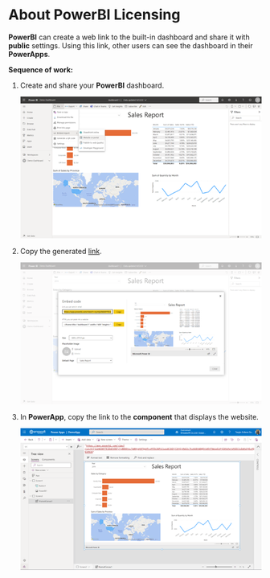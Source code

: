 # About PowerBI Licensing


**PowerBI** can create a web link to the built-in dashboard and share it with **public** settings. Using this link, other users can see the dashboard in their **PowerApps**.

**Sequence of work:**

1.  Create and share your **PowerBI** dashboard.

    ![alt text](media/webshare.png "Components icon")
    

2.  Copy the generated [link](https://app.powerbi.com/view?r=eyJrIjoiNGI0YTE3ZmEtOGYyYy00OGYwLTg0NjgtNTQwNTcxMTZkZGFkIiwidCI6IjJlNjIyMWI2LTkzN2EtNDQ5Yi05YTNmLWIzMjI3MzMxYzM3ZCIsImMiOjEwfQ%3D%3D).

    ![alt text](media/weblink.png "Components icon")
    

3.  In **PowerApp**, copy the link to the **component** that displays the website.

    ![alt text](media/powerapp.png "Components icon")
    
